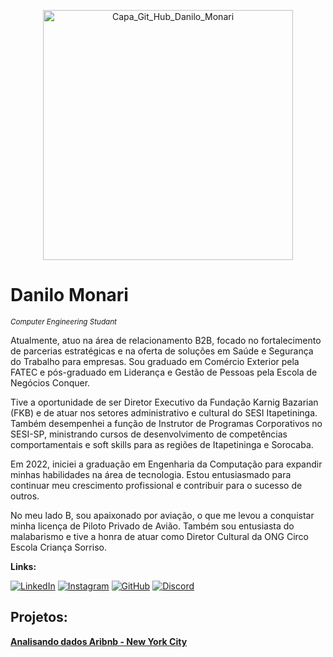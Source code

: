 <p align="center">
  <img src="https://raw.githubusercontent.com/DaniloMonari/DIO/refs/heads/main/IMG-20250611-WA0001.jpg?token=GHSAT0AAAAAADFIL2H27QFN3JD267PJ7S642CKFF5Q" alt="Capa_Git_Hub_Danilo_Monari" width="400"/>
</p>

# Danilo Monari
<sub> *Computer Engineering Studant* </sub>

Atualmente, atuo na área de relacionamento B2B, focado no fortalecimento de parcerias estratégicas e na oferta de soluções em Saúde e Segurança do Trabalho para empresas. Sou graduado em Comércio Exterior pela FATEC e pós-graduado em Liderança e Gestão de Pessoas pela Escola de Negócios Conquer.

Tive a oportunidade de ser Diretor Executivo da Fundação Karnig Bazarian (FKB) e de atuar nos setores administrativo e cultural do SESI Itapetininga. Também desempenhei a função de Instrutor de Programas Corporativos no SESI-SP, ministrando cursos de desenvolvimento de competências comportamentais e soft skills para as regiões de Itapetininga e Sorocaba.

Em 2022, iniciei a graduação em Engenharia da Computação para expandir minhas habilidades na área de tecnologia. Estou entusiasmado para continuar meu crescimento profissional e contribuir para o sucesso de outros.

No meu lado B, sou apaixonado por aviação, o que me levou a conquistar minha licença de Piloto Privado de Avião. Também sou entusiasta do malabarismo e tive a honra de atuar como Diretor Cultural da ONG Circo Escola Criança Sorriso.

**Links:**

[![LinkedIn](https://img.shields.io/badge/LinkedIn-0077B5?style=for-the-badge&logo=linkedin&logoColor=white)](https://www.linkedin.com/in/danilo-monari-454a1bb2/)
[![Instagram](https://img.shields.io/badge/-Instagram-%23E4405F?style=for-the-badge&logo=instagram&logoColor=white)](https://www.instagram.com/danilomonari/)
[![GitHub](https://img.shields.io/badge/GitHub-100000?style=for-the-badge&logo=github&logoColor=white)](https://github.com/DaniloMonari)
[![Discord](https://img.shields.io/badge/Discord-7289DA?style=for-the-badge&logo=discord&logoColor=white)](https://discord.com/channels/@danilomonari/)

## Projetos:

**[Analisando dados Aribnb - New York City](https://github.com/DaniloMonari/Data-Science/blob/main/Analisando_os_Dados_do_Aribnb_New_York_City.ipynb)**
